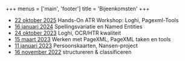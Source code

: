 +++
menus = ['main', 'footer']
title = 'Bijeenkomsten'
+++

- [22 oktober 2025](bijeenkomsten/kennisuitwisseling-2025-10-22.md) Hands-On ATR Workshop: Loghi, Pagexml-Tools
- [16 januari 2024](bijeenkomsten/kennisuitwisseling-2024-01-16.md) Spellingsvariatie en Named Entities
- [24 oktober 2023](bijeenkomsten/kennisuitwisseling-2023-10-24.md) Loghi, OCR/HTR kwaliteit
- [15 maart 2023](bijeenkomsten/kennisuitwisseling-2023-03-15.md) Werken met PageXML, PageXML taken en tools
- [11 januari 2023](bijeenkomsten/kennisuitwisseling-2023-01-11.md) Persoonskaarten, Nansen-project
- [16 november 2022](bijeenkomsten/kennisuitwisseling-2022-11-16.md) structureren & classificeren
